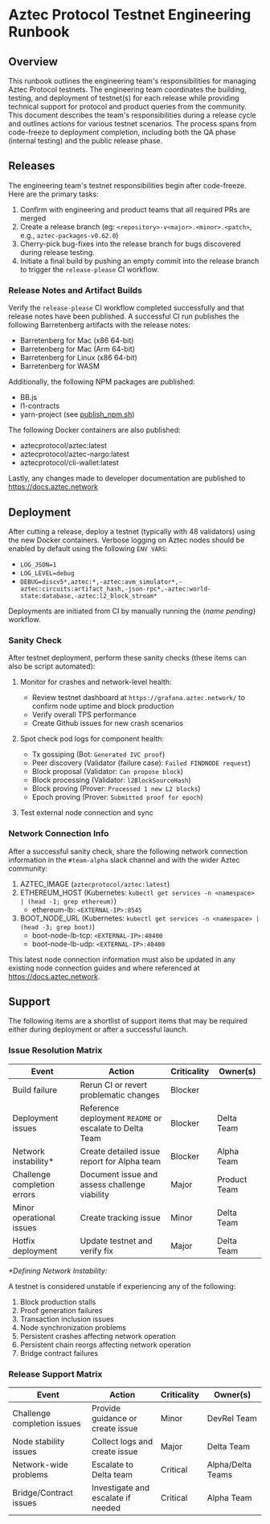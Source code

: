 # Aztec Protocol Testnet Engineering Runbook

## Overview

This runbook outlines the engineering team's responsibilities for managing Aztec Protocol testnets. The engineering team coordinates the building, testing, and deployment of testnet(s) for each release while providing technical support for protocol and product queries from the community. This document describes the team's responsibilities during a release cycle and outlines actions for various testnet scenarios. The process spans from code-freeze to deployment completion, including both the QA phase (internal testing) and the public release phase.

## Releases

The engineering team's testnet responsibilities begin after code-freeze. Here are the primary tasks:

1. Confirm with engineering and product teams that all required PRs are merged
2. Create a release branch (eg: `<repository>-v<major>.<minor>.<patch>`, e.g., `aztec-packages-v0.62.0`)
3. Cherry-pick bug-fixes into the release branch for bugs discovered during release testing.
4. Initiate a final build by pushing an empty commit into the release branch to trigger the `release-please` CI workflow.

### Release Notes and Artifact Builds

Verify the `release-please` CI workflow completed successfully and that release notes have been published.
A successful CI run publishes the following Barretenberg artifacts with the release notes:

- Barretenberg for Mac (x86 64-bit)
- Barretenberg for Mac (Arm 64-bit)
- Barretenberg for Linux (x86 64-bit)
- Barretenberg for WASM

Additionally, the following NPM packages are published:

- BB.js
- l1-contracts
- yarn-project (see [publish_npm.sh](https://github.com/AztecProtocol/aztec-packages/blob/aztec-packages-v0.63.0/yarn-project/publish_npm.sh))

The following Docker containers are also published:

- aztecprotocol/aztec:latest
- aztecprotocol/aztec-nargo:latest
- aztecprotocol/cli-wallet:latest

Lastly, any changes made to developer documentation are published to <https://docs.aztec.network>

## Deployment

After cutting a release, deploy a testnet (typically with 48 validators) using the new Docker containers. Verbose logging on Aztec nodes should be enabled by default using the following `ENV VARS`:

- `LOG_JSON=1`
- `LOG_LEVEL=debug`
- `DEBUG=discv5*,aztec:*,-aztec:avm_simulator*,-aztec:circuits:artifact_hash,-json-rpc*,-aztec:world-state:database,-aztec:l2_block_stream*`

Deployments are initiated from CI by manually running the (_name pending_) workflow.

### Sanity Check

After testnet deployment, perform these sanity checks (these items can also be script automated):

1. Monitor for crashes and network-level health:
   - Review testnet dashboard at `https://grafana.aztec.network/` to confirm node uptime and block production
   - Verify overall TPS performance
   - Create Github issues for new crash scenarios

2. Spot check pod logs for component health:
   - Tx gossiping (Bot: `Generated IVC proof`)
   - Peer discovery (Validator (failure case): `Failed FINDNODE request`)
   - Block proposal (Validator: `Can propose block`)
   - Block processing (Validator: `l2BlockSourceHash`)
   - Block proving (Prover: `Processed 1 new L2 blocks`)
   - Epoch proving (Prover: `Submitted proof for epoch`)

3. Test external node connection and sync

### Network Connection Info

After a successful sanity check, share the following network connection information in the `#team-alpha` slack channel and with the wider Aztec community:

1. AZTEC_IMAGE (`aztecprotocol/aztec:latest`)
2. ETHEREUM_HOST (Kubernetes: `kubectl get services -n <namespace> | (head -1; grep ethereum)`)
   - ethereum-lb: `<EXTERNAL-IP>:8545`
3. BOOT_NODE_URL (Kubernetes: `kubectl get services -n <namespace> | (head -3; grep boot)`)
   - boot-node-lb-tcp: `<EXTERNAL-IP>:40400`
   - boot-node-lb-udp: `<EXTERNAL-IP>:40400`

This latest node connection information must also be updated in any existing node connection guides and where referenced at <https://docs.aztec.network>.

## Support

The following items are a shortlist of support items that may be required either during deployment or after a successful launch.

### Issue Resolution Matrix

| Event | Action | Criticality | Owner(s) |
|-------|---------|------------|-----------|
| Build failure | Rerun CI or revert problematic changes | Blocker |  |
| Deployment issues | Reference deployment `README` or escalate to Delta Team | Blocker | Delta Team |
| Network instability* | Create detailed issue report for Alpha team | Blocker | Alpha Team |
| Challenge completion errors | Document issue and assess challenge viability | Major | Product Team |
| Minor operational issues | Create tracking issue | Minor | Delta Team |
| Hotfix deployment | Update testnet and verify fix | Major | Delta Team |

_*Defining Network Instability:_

A testnet is considered unstable if experiencing any of the following:

1. Block production stalls
2. Proof generation failures
3. Transaction inclusion issues
4. Node synchronization problems
5. Persistent crashes affecting network operation
6. Persistent chain reorgs affecting network operation
7. Bridge contract failures

### Release Support Matrix

| Event | Action | Criticality | Owner(s) |
|-------|---------|------------|-----------|
| Challenge completion issues | Provide guidance or create issue | Minor | DevRel Team |
| Node stability issues | Collect logs and create issue | Major | Delta Team |
| Network-wide problems | Escalate to Delta team | Critical | Alpha/Delta Teams |
| Bridge/Contract issues | Investigate and escalate if needed | Critical | Alpha Team |
